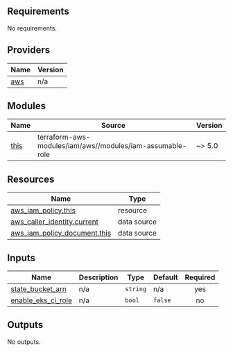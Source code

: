 <!-- BEGIN_TF_DOCS -->
## Requirements

No requirements.

## Providers

| Name | Version |
|------|---------|
| <a name="provider_aws"></a> [aws](#provider\_aws) | n/a |

## Modules

| Name | Source | Version |
|------|--------|---------|
| <a name="module_this"></a> [this](#module\_this) | terraform-aws-modules/iam/aws//modules/iam-assumable-role | ~> 5.0 |

## Resources

| Name | Type |
|------|------|
| [aws_iam_policy.this](https://registry.terraform.io/providers/hashicorp/aws/latest/docs/resources/iam_policy) | resource |
| [aws_caller_identity.current](https://registry.terraform.io/providers/hashicorp/aws/latest/docs/data-sources/caller_identity) | data source |
| [aws_iam_policy_document.this](https://registry.terraform.io/providers/hashicorp/aws/latest/docs/data-sources/iam_policy_document) | data source |

## Inputs

| Name | Description | Type | Default | Required |
|------|-------------|------|---------|:--------:|
| <a name="input_state_bucket_arn"></a> [state\_bucket\_arn](#input\_state\_bucket\_arn) | n/a | `string` | n/a | yes |
| <a name="input_enable_eks_ci_role"></a> [enable\_eks\_ci\_role](#input\_enable\_eks\_ci\_role) | n/a | `bool` | `false` | no |

## Outputs

No outputs.
<!-- END_TF_DOCS -->